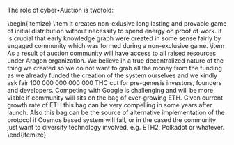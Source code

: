 The role of cyber•Auction is twofold:

\begin{itemize}
\item  It creates non-exlusive long lasting and provable game of initial distribution without necessity to spend energy on proof of work. It is crucial that early knowledge graph were created in some sense fairly by engaged community which was formed during a non-exclusive game.
\item  As a result of auction community will have access to all raised resources under Aragon organization. We believe in a true decentralized nature of the thing we created so we do not want to grab all the money from the funding as we already funded the creation of the system ourselves and we kindly ask fair 100 000 000 000 000  THC cut for pre-genesis investors, founders and developers. Competing with Google is challenging and will be more viable if community will sits on the bag of ever-growing ETH. Given current growth rate of ETH this bag can be very compelling in some years after launch. Also this bag can be the source of alternative implementation of the protocol if Cosmos based system will fail, or in the cased the community just want to diversify technology involved, e.g. ETH2, Polkadot or whatever.
\end{itemize}
